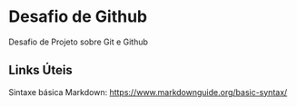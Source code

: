# Desafio de Github

Desafio de Projeto sobre Git e Github

## Links Úteis

Sintaxe básica Markdown: https://www.markdownguide.org/basic-syntax/
